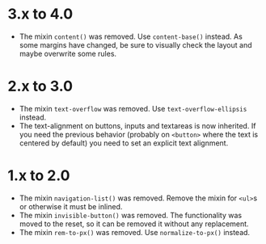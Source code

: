 3.x to 4.0
==========

*   The mixin `content()` was removed. Use `content-base()` instead. As some margins
    have changed, be sure to visually check the layout and maybe overwrite some rules.

2.x to 3.0
==========

*   The mixin `text-overflow` was removed. Use `text-overflow-ellipsis` instead.
*   The text-alignment on buttons, inputs and textareas is now inherited. If you need the previous behavior (probably on
    `<button>` where the text is centered by default) you need to set an explicit text alignment.


1.x to 2.0
==========

*   The mixin `navigation-list()` was removed. Remove the mixin for `<ul>`s or otherwise it must be inlined.
*   The mixin `invisible-button()` was removed. The functionality was moved to the reset, so it can be removed it without any replacement.
*   The mixin `rem-to-px()` was removed. Use `normalize-to-px()` instead.

